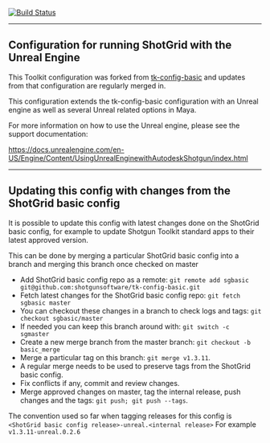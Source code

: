 [![Build Status](https://dev.azure.com/shotgun-ecosystem/Toolkit/_apis/build/status/Configs/tk-config-basic?branchName=master)](https://dev.azure.com/shotgun-ecosystem/Toolkit/_build/latest?definitionId=40&branchName=master)

-------------------------------------------------------------------------
Configuration for running ShotGrid with the Unreal Engine
-------------------------------------------------------------------------

This Toolkit configuration was forked from [tk-config-basic](https://github.com/shotgunsoftware/tk-config-basic) and updates
from that configuration are regularly merged in.

This configuration extends the tk-config-basic configuration with an 
Unreal engine as well as several Unreal related options in Maya.

For more information on how to use the Unreal engine, please see the support
documentation:

https://docs.unrealengine.com/en-US/Engine/Content/UsingUnrealEnginewithAutodeskShotgun/index.html

-------------------------------------------------------------------------

## Updating this config with changes from the ShotGrid basic config

It is possible to update this config with latest changes done on the ShotGrid basic config, for example
to update Shotgun Toolkit standard apps to their latest approved version.

This can be done by merging a particular ShotGrid basic config into a branch and merging this branch once checked on master

* Add ShotGrid basic config repo as a remote:  `git remote add sgbasic git@github.com:shotgunsoftware/tk-config-basic.git`
* Fetch latest changes for the ShotGrid basic config repo:  `git fetch sgbasic master`
* You can checkout these changes in a branch to check logs and tags:  `git checkout sgbasic/master`
* If needed you can keep this branch around with: `git switch -c sgmaster`
* Create a new merge branch from the master branch: `git checkout -b basic_merge`
* Merge a particular tag on this branch: `git merge v1.3.11`.
* A regular merge needs to be used to preserve tags from the ShotGrid basic config.
* Fix conflicts if any, commit and review changes.
* Merge approved changes on master, tag the internal release, push changes and the tags: `git push; git push --tags`.

The convention used so far when tagging releases for this config is `<ShotGrid basic config release>-unreal.<internal release>` 
For example `v1.3.11-unreal.0.2.6`
